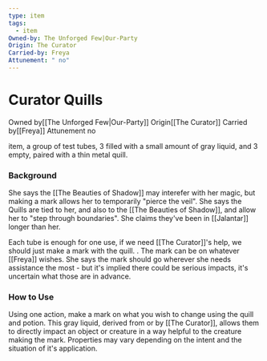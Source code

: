 ```yaml
---
type: item
tags:
  - item
Owned-by: The Unforged Few|Our-Party
Origin: The Curator
Carried-by: Freya
Attunement: " no"
---
```


#  Curator Quills

<span class="dataview inline-field"><span class="inline-field-key">Owned by</span><span class="inline-field-value">[[The Unforged Few|Our-Party]]</span></span>
<span class="dataview inline-field"><span class="inline-field-key">Origin</span><span class="inline-field-value">[[The Curator]]</span></span>
<span class="dataview inline-field"><span class="inline-field-key">Carried by</span><span class="inline-field-value">[[Freya]]</span></span>
<span class="dataview inline-field"><span class="inline-field-key">Attunement</span><span class="inline-field-value"> no</span></span>

item, a group of test tubes, 3 filled with a small amount of gray liquid, and 3 empty, paired with a thin metal quill. 

### Background
She says the [[The Beauties of Shadow]] may interefer with her magic, but making a mark allows her to temporarily "pierce the veil". She says the Quills are tied to her, and also to the [[The Beauties of Shadow]], and allow her to "step through boundaries". She claims they've been in [[Jalantar]] longer than her. 

Each tube is enough for one use, if we need [[The Curator]]'s help, we should just make a mark with the quill. . The mark can be on whatever [[Freya]] wishes. She says the mark should go wherever she needs assistance the most - but it's implied there could be serious impacts, it's uncertain what those are in advance. 

### How to Use
Using one action, make a mark on what you wish to change using the quill and potion. This gray liquid, derived from or by [[The Curator]], allows them to directly impact an object or creature in a way helpful to the creature making the mark. Properties may vary depending on the intent and the situation of it's application. 

